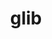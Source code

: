 ---
category: 4-letters
denotation: null
name: glib
reference_link: https://www.etymonline.com/word/glib
root_language: null
root_name: null
title: glib
type: free
word_sums:
- respelling: glib
  sum: 'Glib + '
---